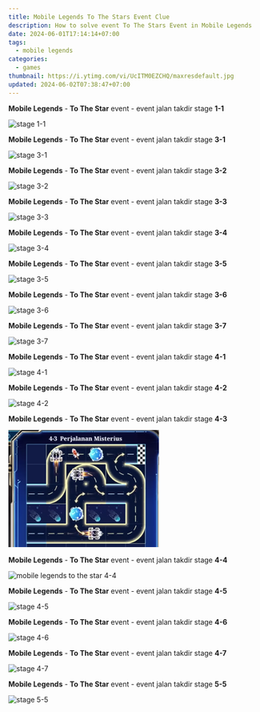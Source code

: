 ```yaml
---
title: Mobile Legends To The Stars Event Clue
description: How to solve event To The Stars Event in Mobile Legends
date: 2024-06-01T17:14:14+07:00
tags:
  - mobile legends
categories:
  - games
thumbnail: https://i.ytimg.com/vi/UcITM0EZCHQ/maxresdefault.jpg
updated: 2024-06-02T07:38:47+07:00
---
```


**Mobile Legends** - **To The Star** event - event jalan takdir stage **1-1**

![stage 1-1](https://github.com/dimaslanjaka/source-posts/assets/12471057/5e64b7ee-cf95-4a60-949e-a4c99bd9251e)

**Mobile Legends** - **To The Star** event - event jalan takdir stage **3-1**

![stage 3-1](https://github.com/dimaslanjaka/source-posts/assets/12471057/76b9ad73-d96c-4254-a64c-a71917a69fab)

**Mobile Legends** - **To The Star** event - event jalan takdir stage **3-2**

![stage 3-2](https://github.com/dimaslanjaka/source-posts/assets/12471057/30ef2420-0c05-410a-9271-82b7b1e3ae91)

**Mobile Legends** - **To The Star** event - event jalan takdir stage **3-3**

![stage 3-3](https://github.com/dimaslanjaka/source-posts/assets/12471057/367d259e-04db-4958-9f5e-1ea6413d650f)

**Mobile Legends** - **To The Star** event - event jalan takdir stage **3-4**

![stage 3-4](https://github.com/dimaslanjaka/source-posts/assets/12471057/65ab654d-ff85-43e2-944b-16de7ac95b10)

**Mobile Legends** - **To The Star** event - event jalan takdir stage **3-5**

![stage 3-5](https://github.com/dimaslanjaka/source-posts/assets/12471057/fdeec7ac-8bf8-47cc-8288-a22b519b4e19)

**Mobile Legends** - **To The Star** event - event jalan takdir stage **3-6**

![stage 3-6](https://github.com/dimaslanjaka/source-posts/assets/12471057/d872c1d5-a9f1-4565-a74b-9a80a394fb24)

**Mobile Legends** - **To The Star** event - event jalan takdir stage **3-7**

![stage 3-7](https://github.com/dimaslanjaka/source-posts/assets/12471057/8aed2877-b36b-4291-b748-56ea9e9a431a)

**Mobile Legends** - **To The Star** event - event jalan takdir stage **4-1**

![stage 4-1](https://github.com/dimaslanjaka/source-posts/assets/12471057/b8e49d37-7e9a-4146-8604-0b961b102697)

**Mobile Legends** - **To The Star** event - event jalan takdir stage **4-2**

![stage 4-2](https://github.com/dimaslanjaka/source-posts/assets/12471057/0ec447e8-6e59-4f11-b16d-94a3948da88a)

**Mobile Legends** - **To The Star** event - event jalan takdir stage **4-3**

![stage 4-3](mobile-legend-to-the-stars-event/stage-4-3.png)

**Mobile Legends** - **To The Star** event - event jalan takdir stage **4-4**

![mobile legends to the star 4-4](https://github.com/dimaslanjaka/source-posts/assets/12471057/e0a4ebfa-7b87-48dc-9770-c6f17e895208)

**Mobile Legends** - **To The Star** event - event jalan takdir stage **4-5**

![stage 4-5](https://github.com/dimaslanjaka/source-posts/assets/12471057/ebf0e335-9aa2-4135-8337-95528ca219b5)

**Mobile Legends** - **To The Star** event - event jalan takdir stage **4-6**

![stage 4-6](https://github.com/dimaslanjaka/source-posts/assets/12471057/5d2cc230-5a6a-4c48-ae4e-b5d98a29399f)

**Mobile Legends** - **To The Star** event - event jalan takdir stage **4-7**

![stage 4-7](https://github.com/dimaslanjaka/source-posts/assets/12471057/db893fad-6c1b-40e1-9bd2-4a940436893b)

**Mobile Legends** - **To The Star** event - event jalan takdir stage **5-5**

![stage 5-5](https://github.com/dimaslanjaka/source-posts/assets/12471057/48fb8818-84cd-4458-9887-5ec6e1ac7549)
